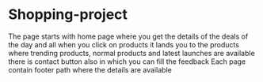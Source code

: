 # Shopping-project
 The page starts with home page where you get the details of the deals of the day and all
when you click on products it lands you to the products 
where trending products, normal products and latest launches are available 
there is contact button also in which you can fill the feedback 
Each page contain footer path where the details are available 

